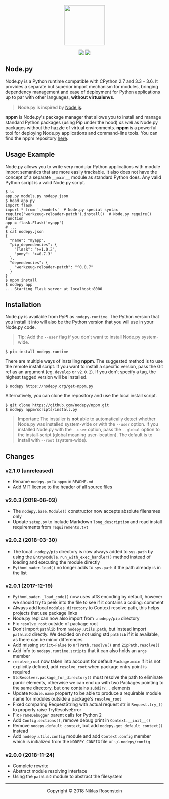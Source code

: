 <p align="center"><img src="https://i.imgur.com/fy4KZIW.png" height="128px"></p>
<p align="center">
  <img src="https://img.shields.io/badge/License-MIT-yellow.svg">
  <img src="https://travis-ci.org/nodepy/nodepy.svg?branch=develop">
</p>

## Node.py

Node.py is a Python runtime compatible with CPython 2.7 and 3.3 &ndash; 3.6.
It provides a separate but superior import mechanism for modules, bringing
dependency management and ease of deployment for Python applications up to par
with other languages, **without virtualenvs**.

> Node.py is inspired by [Node.js](https://nodejs.org).

**nppm** is Node.py's package manager that allows you to install and manage
standard Python packages (using Pip under the hood) *as well* as Node.py
packages without the hazzle of virtual environments. **nppm** is a powerful
tool for deploying Node.py applications and command-line tools. You can find
the nppm repository [here](https://github.com/nodepy/nppm).

## Usage Example

Node.py allows you to write very modular Python applications with module
import semantics that are more easily trackable. It also does not have the
concept of a separate `__main__` module as standard Python does. Any valid
Python script is a valid Node.py script.

```
$ ls
app.py models.py nodepy.json
$ head app.py
import flask
import * from './models'  # Node.py special syntax
require('werkzeug-reloader-patch').install()  # Node.py require() function
app = flask.Flask('myapp')
# ...
$ cat nodepy.json
{
  "name": "myapp",
  "pip_dependencies": {
    "Flask": ">=1.0.2",
    "pony": ">=0.7.3"
  },
  "dependencies": {
    "werkzeug-reloader-patch": "^0.0.7"
  }
}
$ nppm install
$ nodepy app
... Starting Flask server at localhost:8000
```

## Installation

Node.py is available from PyPI as `nodepy-runtime`. The Python version that
you install it into will also be the Python version that you will use in your
Node.py code.

> Tip: Add the `--user` flag if you don't want to install Node.py system-wide.

    $ pip install nodepy-runtime

There are multiple ways of installing **nppm**. The suggested method is to
use the remote install script. If you want to install a specific version,
pass the Git ref as an argument (eg. `develop` or `v2.0.2`). If you don't
specify a tag, the highest tagged version will be installed.

    $ nodepy https://nodepy.org/get-nppm.py

Alternatively, you can clone the repository and use the local install script.

    $ git clone https://github.com/nodepy/nppm.git
    $ nodepy nppm/scripts/install.py

> Important: The installer is **not** able to automatically detect whether
> Node.py was installed system-wide or with the `--user` option. If you
> installed Node.py with the `--user` option, pass the `--global` option to
> the install-script (global meaning user-location). The default is to install
> with `--root` (system-wide).

## Changes

### v2.1.0 (unreleased)

* Rename `nodepy-pm` to `nppm` in `README.md`
* Add MIT license to the header of all source files

### v2.0.3 (2018-06-03)

* The `nodepy.base.Module()` constructor now accepts absolute filenames only
* Update `setup.py` to include Markdown `long_description` and read install
  requirements from `requirements.txt`

### v2.0.2 (2018-03-30)

* The local `.nodepy/pip` directory is now always added to `sys.path` by using
  the `EntryModule.run_with_exec_handler()` method instead of loading
  and executing the module directly
* `PythonLoader.load()` no longer adds to `sys.path` if the path already is
  in the list

### v2.0.1 (2017-12-19)

* `PythonLoader._load_code()` now uses utf8 encoding by default, however we
  should try to peek into the file to see if it contains a coding: comment
* Always add local `modules_directory` to Context resolve path, this helps
  projects that use package links
* Node.py repl can now also import from `.nodepy/pip` directory
* Fix `resolve_root` outside of package root
* Don't import `pathlib` from `nodepy.utils.path`, but instead import
  `pathlib2` directly. We decided on not using std `pathlib` if it is
  available, as there can be minor differences
* Add missing `strict=False` to `UrlPath.resolve()` and `ZipPath.resolve()`
* Add info to `nodepy.runtime.scripts` that it can also holds an `args` member
* `resolve_root` now taken into account for default `Package.main` if it is
  not explicitly defined, add `resolve_root` when package entry point is required
* `StdResolver.package_for_directory()` must resolve the path to eliminate
  pardir elements, otherwise we can end up with two Packages pointing to the
  same directory, but one contains `subdir/..` elements
* Update `Module.name` property to be able to produce a requirable module name
  for modules outside a package's `resolve_root`
* Fixed comparing RequestString with actual request str in `Request.try_()`
  to properly raise TryResolveError
* Fix `FrameDebugger` parent calls for Python 2
* Add `Config.sections()`, remove debug print in `Context.__init__()`
* Remove `nodepy.default_context`, but add `nodepy.get_default_context()` instead
* Add `nodepy.utils.config` module and add `Context.config` member which is
  initialized from the `NODEPY_CONFIG` file or `~/.nodepy/config`

### v2.0.0 (2018-11-24)

* Complete rewrite
* Abstract module resolving interface
* Using the `pathlib2` module to abstract the filesystem

---

<p align="center">Copyright &copy; 2018 Niklas Rosenstein</p>
